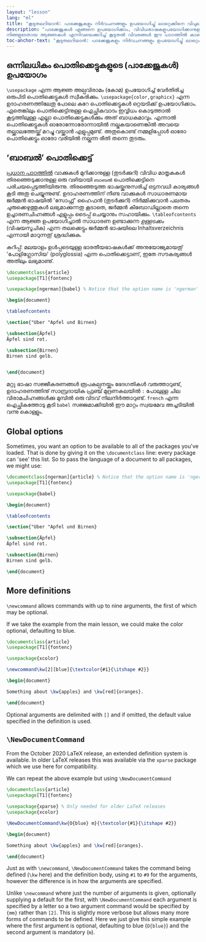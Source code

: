 ```yaml
---
layout: "lesson"
lang: "ml"
title: "കൂടുതലറിയാൻ: പാക്കേജുകളും നിർവചനങ്ങളും ഉപയോഗിച്ചു് ലാറ്റെക്കിനെ വിപുലീകരിക്കൽ"
description: "പാക്കേജുകൾ എങ്ങനെ ഉപയോഗിക്കാം, വിവിധഭാഷകളുപയോഗിക്കാനുള്ള ബാബൽ പാക്കേജ്,
നിങ്ങളുടേതായ ആജ്ഞകൾ എന്നിവയെക്കുറിച്ച് കൂടുതൽ വിവരങ്ങൾ ഈ പാഠത്തിൽ കാണാം."
toc-anchor-text: "കൂടുതലറിയാൻ: പാക്കേജുകളും നിർവചനങ്ങളും ഉപയോഗിച്ചു് ലാറ്റെക്കിനെ വിപുലീകരിക്കൽ"
---
```


## ഒന്നിലധികം പൊതിക്കെട്ടുകളുടെ (പാക്കേജുകൾ) ഉപയോഗം

`\usepackage` എന്ന ആജ്ഞ അല്പവിരാമം (കോമ) ഉപയോഗിച്ച് വേര്‍തിരിച്ച ഒരുപിടി പൊതിക്കെട്ടുകൾ സ്വീകരിക്കും.
`\usepackage{color,graphicx}` എന്ന ഉദാഹരണത്തിലേതു പോലെ കുറേ പൊതിക്കെട്ടുകൾ ഒറ്റയടിക്ക് ഉപയോഗിക്കാം.
ഏതെങ്കിലും പൊതിക്കെട്ടിനുള്ള ഐച്ഛികവാദം ഇവ്വിധം കൊടുത്താൽ കൂട്ടത്തിലുള്ള എല്ലാ പൊതിക്കെട്ടുകള്‍ക്കും അത് ബാധകമാവും.
എന്നാൽ പൊതിക്കെട്ടുകൾ ഓരോന്നോരോന്നായിൽ നല്കുകയാണെങ്കിൽ അവയെ തല്ക്കാലത്തേയ്ക്ക് മറച്ചു വയ്ക്കാൻ എളുപ്പമുണ്ട്.
അതുകൊണ്ട് നമ്മളിപ്പോൾ ഓരോ പൊതിക്കെട്ടും ഓരോ വരിയിൽ നല്കുന്ന രീതി തന്നെ തുടരും.

## ‘ബാബൽ’ പൊതിക്കെട്ട്

[പ്രധാന പാഠത്തിൽ](lesson-06) വാക്കുകൾ മുറിക്കാനുള്ള (തുടര്‍ക്കുറി) വിവിധ മാതൃകകൾ തിരഞ്ഞെടുക്കാനുള്ള
ഒരു വഴിയായി `ബാബൽ` പൊതിക്കെട്ടിനെ പരിചയപ്പെടുത്തിയിരുന്നു. തിരഞ്ഞെടുത്ത ഭാഷയ്ക്കനുസരിച്ച് ഒട്ടനവധി
കാര്യങ്ങൾ കൂടി അതു ചെയ്യുന്നുണ്ട്. ഉദാഹരണത്തിന് നീണ്ട വാക്കുകൾ സാധാരണമായ ജര്‍മ്മൻ ഭാഷയിൽ 'സോഫ്റ്റ്'
ഹൈഫൻ (തുടര്‍ക്കുറി) നിര്‍മ്മിക്കുവാൻ പലതരം ചുരുക്കെഴുത്തുകൾ ലഭ്യമാക്കുന്നതു കൂടാതെ, ജര്‍മ്മൻ കീബോഡില്ലാതെ തന്നെ
ഉച്ചാരണചിഹ്നങ്ങൾ എളുപ്പം ടൈപ്പ് ചെയ്യാനും സഹായിക്കും. `\tableofcontents` എന്ന ആജ്ഞ ഉപയോഗിച്ചാൽ
സാധാരണ ഉണ്ടാക്കുന്ന _ഉള്ളടക്കം_ (വിഷയസൂചിക) എന്ന തലക്കെട്ടും ജര്‍മ്മൻ ഭാഷയിലെ Inhaltsverzeichnis
എന്നായി മാറുന്നതു് ശ്രദ്ധിക്കുക.

കുറിപ്പ്: മലയാളം ഉള്‍പ്പടെയുള്ള ഭാരതീയഭാഷകള്‍ക്ക് അനുയോജ്യമായതു് 'പോളിഗ്ലോസിയ' (polyglossia) എന്ന
പൊതിക്കെട്ടാണ്, ഇതേ സൗകര്യങ്ങൾ അതിലും ലഭ്യമാണു്.

```latex
\documentclass{article}
\usepackage[T1]{fontenc}

\usepackage[ngerman]{babel} % Notice that the option name is 'ngerman'

\begin{document}

\tableofcontents

\section{"Uber "Apfel und Birnen}

\subsection{Äpfel}
Äpfel sind rot.

\subsection{Birnen}
Birnen sind gelb.


\end{document}
```

മറ്റു ഭാഷാ സജ്ജീകരണങ്ങൾ രൂപകല്പനയ്ക്കും ഭേദഗതികൾ വരുത്താറുണ്ട്, ഉദാഹരണത്തിനു് സാമ്പ്രദായിക
ഫ്രഞ്ച് മുദ്രണകലയിൽ `:` പോലുള്ള ചില വിരാമചിഹ്നങ്ങള്‍ക്കു മുമ്പിൽ ഒരു വിടവ് നിലനിര്‍ത്താറുണ്ട്.
`french` എന്ന ഐച്ഛികത്തോടു കൂടി `babel` സജ്ജമാക്കിയിൽ ഈ മാറ്റം സ്വയമേവ അച്ചടിയിൽ
വന്നു കൊള്ളും.

## Global options

Sometimes, you want an option to be available to all of the packages you've
loaded. That is done by giving it on the `\documentclass` line: every package
can 'see' this list. So to pass the language of a document to all packages,
we might use:

```latex
\documentclass[ngerman]{article} % Notice that the option name is 'ngerman'
\usepackage[T1]{fontenc}

\usepackage{babel}

\begin{document}

\tableofcontents

\section{"Uber "Apfel und Birnen}

\subsection{Äpfel}
Äpfel sind rot.

\subsection{Birnen}
Birnen sind gelb.

\end{document}
```

## More definitions

`\newcommand` allows commands with up to nine arguments, the first of which may be optional.

If we take the example from the main lesson, we could make the color
optional, defaulting to blue.

```latex
\documentclass{article}
\usepackage[T1]{fontenc}

\usepackage{xcolor}

\newcommand\kw[2][blue]{\textcolor{#1}{\itshape #2}}

\begin{document}

Something about \kw{apples} and \kw[red]{oranges}.

\end{document}
```

Optional arguments are delimited with `[]` and if omitted, the default
value specified in the definition is used.

## `\NewDocumentCommand`

From the October 2020 LaTeX release, an extended definition system is available.
In older LaTeX releases this was available via the `xparse` package which we use
here for compatibility.

We can repeat the above example but using `\NewDocumentCommand`

```latex
\documentclass{article}
\usepackage[T1]{fontenc}

\usepackage{xparse} % Only needed for older LaTeX releases
\usepackage{xcolor}

\NewDocumentCommand\kw{O{blue} m}{\textcolor{#1}{\itshape #2}}

\begin{document}

Something about \kw{apples} and \kw[red]{oranges}.

\end{document}
```

Just as with `\newcommand`, `\NewDocumentCommand` takes the command
being defined (`\kw` here) and the definition body, using `#1` to `#9`
for the arguments, however the difference is in how the arguments are
specified.

Unlike `\newcommand` where just the number of arguments is given,
optionally supplying a default for the first, with
`\NewDocumentCommand` each argument is specified by a letter so a two
argument command would be specified by `{mm}` rather than `[2]`. This
is slightly more verbose but allows many more forms of commands to be
defined. Here we just give this simple example where the first
argument is optional, defaulting to blue (`O{blue}`) and the second
argument is mandatory (`m`).
